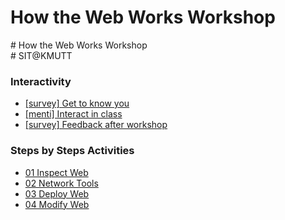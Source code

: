 # How the Web Works Workshop
\# How the Web Works Workshop  
\# SIT@KMUTT

### Interactivity
* [\[survey\] Get to know you](https://forms.office.com/r/JNNG9NpeUV)
* [\[menti\] Interact in class](https://www.menti.com/alnorzkzmhvn)
* [\[survey\] Feedback after workshop](https://forms.office.com/r/CR3RMMgbZ0)

### Steps by Steps Activities
* [01 Inspect Web](docs/01-inspect-web.md)
* [02 Network Tools](docs/02-network-tools.md)
* [03 Deploy Web](docs/03-deploy-web.md)
* [04 Modify Web](docs/04-modify-web.md)
